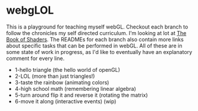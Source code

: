 # webgLOL

This is a playground for teaching myself webGL.
Checkout each branch to follow the chronicles my self directed curriculum.
I'm looking at lot at [The Book of Shaders](http://patriciogonzalezvivo.com/2015/thebookofshaders/).
The READMEs for each branch also contain more links about specific tasks that can be performed in webGL.
All of these are in some state of work in progress, as I'd like to eventually have an explanatory comment for every line.

* 1-hello triangle (the hello world of openGL)
* 2-LOL (more than just triangles!)
* 3-taste the rainbow (animating colors)
* 4-high school math (remembering linear algebra)
* 5-turn around flip it and reverse it (rotating the matrix)
* 6-move it along (interactive events) (wip)